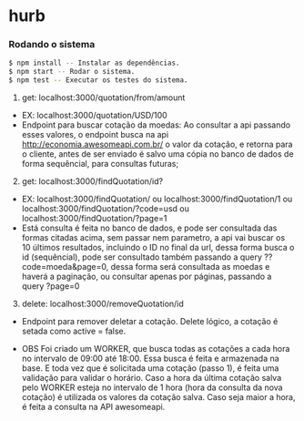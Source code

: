 # hurb


### Rodando o sistema

```sh
$ npm install -- Instalar as dependências.
$ npm start -- Rodar o sistema.
$ npm test -- Executar os testes do sistema.
```
1. get: localhost:3000/quotation/from/amount 
- EX: localhost:3000/quotation/USD/100
- Endpoint para buscar cotação da moedas: Ao consultar a api passando esses valores, o endpoint busca na api http://economia.awesomeapi.com.br/ o valor da cotação, e retorna para o cliente, antes de ser enviado é salvo uma cópia no banco de dados de forma sequêncial, para consultas futuras;

2. get: localhost:3000/findQuotation/id?
- EX: localhost:3000/findQuotation/ ou localhost:3000/findQuotation/1 ou localhost:3000/findQuotation/?code=usd ou localhost:3000/findQuotation/?page=1
- Está consulta é feita no banco de dados, e pode ser consultada das formas citadas acima, sem passar nem parametro, a api vai buscar os 10 últimos resultados, incluindo o ID no final da url, dessa forma busca o id (sequêncial), pode ser consultado também passando a query ??code=moeda&page=0, dessa forma será consultada as moedas e haverá a paginação, ou consultar apenas por páginas, passando a query ?page=0

3. delete: localhost:3000/removeQuotation/id
- Endpoint para remover deletar a cotação. Delete lógico, a cotação é setada como active = false.

* OBS
Foi criado um WORKER, que busca todas as cotações a cada hora no intervalo de 09:00 até 18:00. Essa busca é feita e armazenada na base. E toda vez que é solicitada uma cotação (passo 1), é feita uma validação para validar o horário. Caso a hora da última cotação salva pelo WORKER esteja no intervalo de 1 hora (hora da consulta da nova cotação) é utilizada os valores da cotação salva. Caso seja maior a hora, é feita a consulta na API awesomeapi. 
